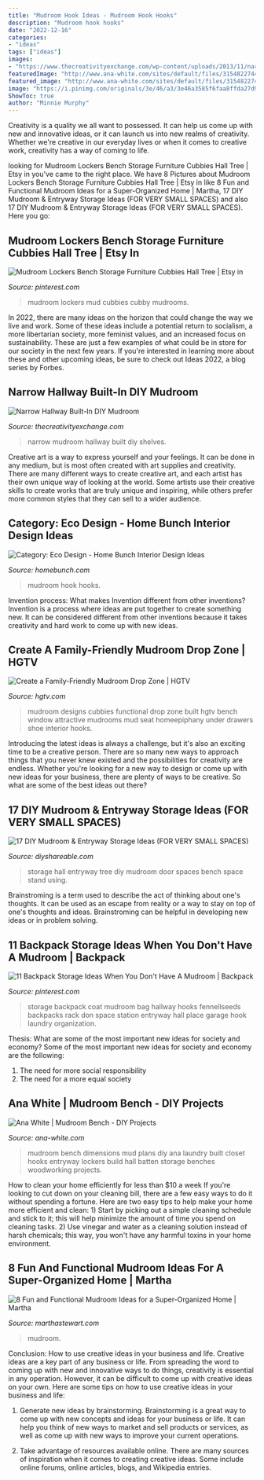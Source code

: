 ```yaml
---
title: "Mudroom Hook Ideas - Mudroom Hook Hooks"
description: "Mudroom hook hooks"
date: "2022-12-16"
categories:
- "ideas"
tags: ["ideas"]
images:
- "https://www.thecreativityexchange.com/wp-content/uploads/2013/11/narrow-hallway-mudroom-The-Creativity-Exchange-682x1024.jpg"
featuredImage: "http://www.ana-white.com/sites/default/files/3154822744_1361687216.jpg"
featured_image: "http://www.ana-white.com/sites/default/files/3154822744_1361687216.jpg"
image: "https://i.pinimg.com/originals/3e/46/a3/3e46a3585f6faa8ffda27d917e2f1590.jpg"
ShowToc: true
author: "Minnie Murphy"
---
```



Creativity is a quality we all want to possessed. It can help us come up with new and innovative ideas, or it can launch us into new realms of creativity. Whether we're creative in our everyday lives or when it comes to creative work, creativity has a way of coming to life.

	

		
looking for Mudroom Lockers Bench Storage Furniture Cubbies Hall Tree | Etsy in you've came to the right place. We have 8 Pictures about Mudroom Lockers Bench Storage Furniture Cubbies Hall Tree | Etsy in like 8 Fun and Functional Mudroom Ideas for a Super-Organized Home | Martha, 17 DIY Mudroom &amp; Entryway Storage Ideas (FOR VERY SMALL SPACES) and also 17 DIY Mudroom &amp; Entryway Storage Ideas (FOR VERY SMALL SPACES). Here you go:
		
    
## Mudroom Lockers Bench Storage Furniture Cubbies Hall Tree | Etsy In

<img loading=lazy src="https://i.pinimg.com/originals/b3/7f/0f/b37f0ff2df1557d71cb7074803bd953c.jpg" onerror="this.onerror=null;this.src='https://tse3.mm.bing.net/th?id=OIP.m9uodpx1Hbh--dPvVgwmJQHaMO&amp;pid=15.1';" alt="Mudroom Lockers Bench Storage Furniture Cubbies Hall Tree | Etsy in">

_Source: pinterest.com_

>mudroom lockers mud cubbies cubby mudrooms. 

	

In 2022, there are many ideas on the horizon that could change the way we live and work. Some of these ideas include a potential return to socialism, a more libertarian society, more feminist values, and an increased focus on sustainability. These are just a few examples of what could be in store for our society in the next few years. If you're interested in learning more about these and other upcoming ideas, be sure to check out Ideas 2022, a blog series by Forbes.

    
## Narrow Hallway Built-In DIY Mudroom

<img loading=lazy src="https://www.thecreativityexchange.com/wp-content/uploads/2013/11/narrow-hallway-mudroom-The-Creativity-Exchange-682x1024.jpg" onerror="this.onerror=null;this.src='https://tse3.mm.bing.net/th?id=OIP.2POs46gz07YrouAJd3r7rAHaLH&amp;pid=15.1';" alt="Narrow Hallway Built-In DIY Mudroom">

_Source: thecreativityexchange.com_

>narrow mudroom hallway built diy shelves. 

	

Creative art is a way to express yourself and your feelings. It can be done in any medium, but is most often created with art supplies and creativity. There are many different ways to create creative art, and each artist has their own unique way of looking at the world. Some artists use their creative skills to create works that are truly unique and inspiring, while others prefer more common styles that they can sell to a wider audience.

    
## Category: Eco Design - Home Bunch Interior Design Ideas

<img loading=lazy src="https://www.homebunch.com/wp-content/uploads/2017/06/Mudroom-Hooks.-Mudroom-Hook-Ideas.-Mudroom-Hooks.-Easy-and-affordable-Mudroom-Hooks-mudroom-hooks.jpg" onerror="this.onerror=null;this.src='https://tse1.mm.bing.net/th?id=OIP.hBN8HuzXdjW4z6SCVK-zyQHaFD&amp;pid=15.1';" alt="Category: Eco Design - Home Bunch Interior Design Ideas">

_Source: homebunch.com_

>mudroom hook hooks. 

	

Invention process: What makes Invention different from other inventions?
Invention is a process where ideas are put together to create something new. It can be considered different from other inventions because it takes creativity and hard work to come up with new ideas.

    
## Create A Family-Friendly Mudroom Drop Zone | HGTV

<img loading=lazy src="http://hgtvhome.sndimg.com/content/dam/images/hgtv/fullset/2014/12/10/1/CI-Lakeshore-Designs_white-beadboard-mudroom.jpg.rend.hgtvcom.1280.1707.suffix/1418269360500.jpeg" onerror="this.onerror=null;this.src='https://tse1.mm.bing.net/th?id=OIP.bhcvxuh4XvBJ0j8isZPv2gHaJ4&amp;pid=15.1';" alt="Create a Family-Friendly Mudroom Drop Zone | HGTV">

_Source: hgtv.com_

>mudroom designs cubbies functional drop zone built hgtv bench window attractive mudrooms mud seat homeepiphany under drawers shoe interior hooks. 

	

Introducing the latest ideas is always a challenge, but it's also an exciting time to be a creative person. There are so many new ways to approach things that you never knew existed and the possibilities for creativity are endless. Whether you're looking for a new way to design or come up with new ideas for your business, there are plenty of ways to be creative. So what are some of the best ideas out there?

    
## 17 DIY Mudroom &amp; Entryway Storage Ideas (FOR VERY SMALL SPACES)

<img loading=lazy src="https://diyshareable.com/wp-content/uploads/homeorganization-17-DIY-Mudrooms-That-Stand-Out-Image-10-door-hall-tree.jpg" onerror="this.onerror=null;this.src='https://tse4.mm.bing.net/th?id=OIP.jkBLaKDg6qd3Woulunk_2AHaLF&amp;pid=15.1';" alt="17 DIY Mudroom &amp; Entryway Storage Ideas (FOR VERY SMALL SPACES)">

_Source: diyshareable.com_

>storage hall entryway tree diy mudroom door spaces bench space stand using. 

	

Brainstroming is a term used to describe the act of thinking about one's thoughts. It can be used as an escape from reality or a way to stay on top of one's thoughts and ideas. Brainstroming can be helpful in developing new ideas or in problem solving.

    
## 11 Backpack Storage Ideas When You Don&#039;t Have A Mudroom | Backpack

<img loading=lazy src="https://i.pinimg.com/originals/3e/46/a3/3e46a3585f6faa8ffda27d917e2f1590.jpg" onerror="this.onerror=null;this.src='https://tse3.mm.bing.net/th?id=OIP.UnnzqiPjuJqzU_kOqinj3wAAAA&amp;pid=15.1';" alt="11 Backpack Storage Ideas When You Don&#039;t Have A Mudroom | Backpack">

_Source: pinterest.com_

>storage backpack coat mudroom bag hallway hooks fennellseeds backpacks rack don space station entryway hall place garage hook laundry organization. 

	

Thesis: What are some of the most important new ideas for society and economy?
Some of the most important new ideas for society and economy are the following: 
1. The need for more social responsibility 
2. The need for a more equal society 

    
## Ana White | Mudroom Bench - DIY Projects

<img loading=lazy src="http://www.ana-white.com/sites/default/files/3154822744_1361687216.jpg" onerror="this.onerror=null;this.src='https://tse1.mm.bing.net/th?id=OIP.11fQZVEIXJOmbte6nvLdagHaJ4&amp;pid=15.1';" alt="Ana White | Mudroom Bench - DIY Projects">

_Source: ana-white.com_

>mudroom bench dimensions mud plans diy ana laundry built closet hooks entryway lockers build hall batten storage benches woodworking projects. 

	

How to clean your home efficiently for less than $10 a week
If you're looking to cut down on your cleaning bill, there are a few easy ways to do it without spending a fortune. Here are two easy tips to help make your home more efficient and clean: 1) Start by picking out a simple cleaning schedule and stick to it; this will help minimize the amount of time you spend on cleaning tasks. 2) Use vinegar and water as a cleaning solution instead of harsh chemicals; this way, you won't have any harmful toxins in your home environment.

    
## 8 Fun And Functional Mudroom Ideas For A Super-Organized Home | Martha

<img loading=lazy src="http://assets.marthastewart.com/styles/wmax-1500/d36/chalkboard-design-mudroom-ideas-0816/chalkboard-design-mudroom-ideas-0816_0.jpg?itok=KvMRCQI2" onerror="this.onerror=null;this.src='https://tse4.mm.bing.net/th?id=OIP.I1w3dNJU_OZCoZeqGoAe2wHaKh&amp;pid=15.1';" alt="8 Fun and Functional Mudroom Ideas for a Super-Organized Home | Martha">

_Source: marthastewart.com_

>mudroom. 

	

Conclusion: How to use creative ideas in your business and life.
Creative ideas are a key part of any business or life. From spreading the word to coming up with new and innovative ways to do things, creativity is essential in any operation. However, it can be difficult to come up with creative ideas on your own. Here are some tips on how to use creative ideas in your business and life: 
1) Generate new ideas by brainstorming. Brainstorming is a great way to come up with new concepts and ideas for your business or life. It can help you think of new ways to market and sell products or services, as well as come up with new ways to improve your current operations. 

2) Take advantage of resources available online. There are many sources of inspiration when it comes to creating creative ideas. Some include online forums, online articles, blogs, and Wikipedia entries.

